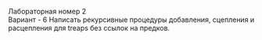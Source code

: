 Лабораторная номер  2 <br />
Вариант - 6 Написать рекурсивные процедуры добавления, сцепления и расцепления для treaps без ссылок на предков.
